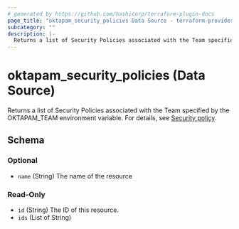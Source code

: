 ```yaml
---
# generated by https://github.com/hashicorp/terraform-plugin-docs
page_title: "oktapam_security_policies Data Source - terraform-provider-oktapam"
subcategory: ""
description: |-
  Returns a list of Security Policies associated with the Team specified by the OKTAPAMTEAM environment variable. For details, see [Security policy](https://help.okta.com/oktahelp.htm?type=oie&id=ext-pam-policy).
---
```


# oktapam_security_policies (Data Source)

Returns a list of Security Policies associated with the Team specified by the OKTAPAM_TEAM environment variable. For details, see [Security policy](https://help.okta.com/okta_help.htm?type=oie&id=ext-pam-policy).



<!-- schema generated by tfplugindocs -->
## Schema

### Optional

- `name` (String) The name of the resource

### Read-Only

- `id` (String) The ID of this resource.
- `ids` (List of String)


